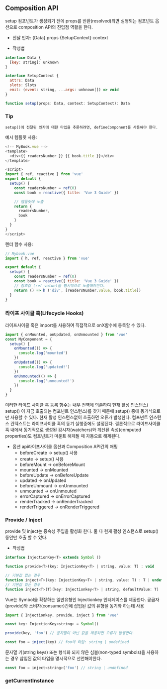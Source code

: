 ## Composition API

setup
컴포넌트가 생성되기 전에 props를 반환(resolved)되면 실행되는 컴포넌트 옵션으로 composition API의 진입점 역활을 한다.

* 전달 인자:
{Data} props
{SetupContext} context

* 작성법
```javascript
interface Data {
  [key: string]: unknown
}

interface SetupContext {
  attrs: Data
  slots: Slots
  emit: (event: string, ...args: unknown[]) => void
}

function setup(props: Data, context: SetupContext): Data
```

### Tip
```
setup()에 전달된 인자에 대한 타입을 추론하려면, defineComponent를 사용해야 한다.
```

예시
템플릿 사용:
```javascript
<!-- MyBook.vue -->
<template>
  <div>{{ readersNumber }} {{ book.title }}</div>
</template>

<script>
import { ref, reactive } from 'vue'
export default {
  setup() {
    const readersNumber = ref(0)
    const book = reactive({ title: 'Vue 3 Guide' })

    // 템플릿에 노출
    return {
      readersNumber,
      book
    }
  }
}
</script>
```

렌더 함수 사용:
```javascript
// Mybook.vue
import { h, ref, reactive } from 'vue'

export default {
  setup() {
    const readersNumber = ref(0)
    const book = reactive({ title: 'Vue 3 Guide' })
    // 참조값 (ref value)을 명시적으로 노출해야한다.
    return () => h ('div', [readersNumber.value, book.title])
  }
}
```

### 라이프 사이클 훅(Lifecycle Hooks)
라이프사이클 훅은 import를 사용하여 직접적으로 onX함수에 등록할 수 있다.
```javascript
import { onMounted, onUpdated, onUnmounted } from 'vue'
const MyComponent = {
  setup() {
    onMounted(() => {
      console.log('mounted')
    })
    onUpdated(() => {
      console.log('updated!')
    })
    onUnmounted(() => {
      console.log('unmounted!')
    })
  }
}
```

이러한 라이프 사이클 훅 등록 함수는 내부 전역에 의존하여 현재 활성 인스턴스( setup() 이 지금 호출되는 컴포넌트 인스턴스)를 찾기 때문에 setup() 중에 동기식으로만 사용할 수 있다. 현재 활성 인스턴스없이 호출하면 오류가 발생한다.
컴포넌트 인스턴스 컨텍스트는 라이프사이클 훅의 동기 실행중에도 설정된다. 결론적으로 라이프사이클 훅 내에서 동기적으로 생성된 감시자(watchers)와 계산된 속성(computed properties)도 컴포넌트가 마운트 해제될 때 자동으로 해제된다.

* 옵션 api라이프사이클 옵션과 Composition API간의 매핑
  * beforeCreate -> setup() 사용
  * create -> setup() 사용
  * beforeMount -> onBeforeMount
  * mounted -> onMounted
  * beforeUpdate -> onBeforeUpdate
  * updated -> onUpdated
  * beforeUnmount -> onUnmounted
  * unmounted -> onUnmouted
  * errorCaptured -> onErrorCaptured
  * renderTracked -> onRenderTracked
  * renderTriggered -> onRenderTriggered

### Provide / Inject
provide 및 inject는 종속성 주입을 활성화 한다. 둘 다 현재 활성 인스턴스로 setup()동안만 호출 할 수 있다.
* 작성법
```javascript
interface InjectionKey<T> extends Symbol ()

function provide<T>(key: InjectionKey<T> | string, value: T) : void

// 기본값 없는 경우
function inject<T>(key: InjectionKey<T> | string, value: T) : T | undefined
// 기본값 있는 경우
function inject<T>(T)(key: Injectionkey<T> | string, defaultValue: T) : T
```

Vue는 Symbol을 확장하는 일반유형인 Injectionkey 인터페이스를 제공한다. 공급자(provide)와 소비자(consumer)간에 삽입된 값의 유형을 동기화 하는데 사용
```javascript
import { Injectionkey, provide, inject } from 'vue'

const key: InjectionKey<string> = Symbol()

provide(key, 'foo') // 문자열이 아닌 값을 제공하면 오류가 발생한다.

const foo = inject(key) // foo의 타입: string | undefined
```

문자열 키(string keys) 또는 형식화 되지 않은 심볼(non-typed symbols)을 사용하는 경우 삽입된 값의 타입을 명시적으로 선언해야한다.
```javascript
const foo = inject<string>('foo') // string | undefined
```


### getCurrentInstance
